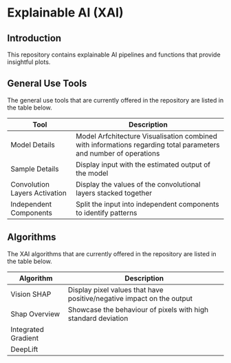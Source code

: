 # Explainable AI (XAI)

## Introduction

This repository contains explainable AI pipelines and functions that provide insightful plots.

## General Use Tools

The general use tools that are currently offered in the repository are listed in the table below.


| Tool |  Description | 
|-----------|-------------------|
| Model Details | Model Arfchitecture Visualisation combined with informations regarding total parameters and number of operations |
| Sample Details | Display input with the estimated output of the model |
| Convolution Layers Activation | Display the values of the convolutional layers stacked together | 
| Independent Components | Split the input into independent components to identify patterns |


## Algorithms

The XAI algorithms that are currently offered in the repository are listed in the table below.


| Algorithm |  Description | 
|-----------|-------------------|
| Vision SHAP | Display pixel values that have positive/negative impact on the output |
| Shap Overview | Showcase the behaviour of pixels with high standard deviation|
| Integrated Gradient |  | 
| DeepLift |  |



